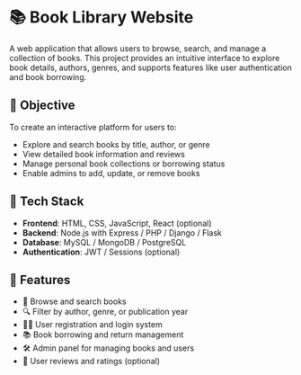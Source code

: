 # 📚 Book Library Website

A web application that allows users to browse, search, and manage a collection of books. This project provides an intuitive interface to explore book details, authors, genres, and supports features like user authentication and book borrowing.

## 🎯 Objective

To create an interactive platform for users to:
- Explore and search books by title, author, or genre
- View detailed book information and reviews
- Manage personal book collections or borrowing status
- Enable admins to add, update, or remove books

## 🧰 Tech Stack

- **Frontend**: HTML, CSS, JavaScript, React (optional)
- **Backend**: Node.js with Express / PHP / Django / Flask
- **Database**: MySQL / MongoDB / PostgreSQL
- **Authentication**: JWT / Sessions (optional)

## 🚀 Features

- 📖 Browse and search books
- 🔍 Filter by author, genre, or publication year
- 🧑‍💻 User registration and login system
- 📚 Book borrowing and return management
- 🛠️ Admin panel for managing books and users
- 💬 User reviews and ratings (optional)

